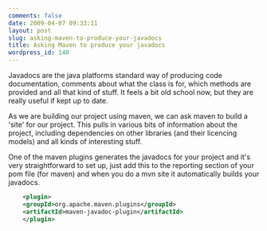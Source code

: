 ```yaml
---
comments: false
date: 2009-04-07 09:33:11
layout: post
slug: asking-maven-to-produce-your-javadocs
title: Asking Maven to produce your javadocs
wordpress_id: 140
---
```


Javadocs are the java platforms standard way of producing code documentation, comments about what the class is for, which methods are provided and all that kind of stuff. It feels a bit old school now, but they are really useful if kept up to date.

As we are building our project using maven, we can ask maven to build a 'site' for our project. This pulls in various bits of information about the project, including dependencies on other libraries (and their licencing models) and all kinds of interesting stuff.

One of the maven plugins generates the javadocs for your project and it's very straightforward to set up, just add this to the reporting section of your pom file (for maven) and when you do a mvn site it automatically builds your javadocs.

``` xml    
    <plugin>
    <groupId>org.apache.maven.plugins</groupId>
    <artifactId>maven-javadoc-plugin</artifactId>
    </plugin>
```
